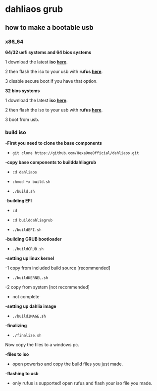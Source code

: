# dahliaos grub

## how to make a bootable usb

### x86_64

**64/32 uefi systems and 64 bios systems**

1 download the latest **iso [here](https://github.com/HexaOneOfficial/dahliaos/releases/download/200630_2/DahliaOS200630_2.iso)**. 

2 then flash the iso to your usb with **rufus [here](https://rufus.ie/)**.

3 disable secure boot if you have that option.
 

**32 bios systems**

1 download the latest **iso [here](https://github.com/HexaOneOfficial/dahliaos/releases/download/200630_2/DahliaOS200630_2.32bit.iso)**.

2 then flash the iso to your usb with **rufus [here](https://rufus.ie/)**.

3 boot from usb.

### build iso

-**First you need to clone the base components**
 
 - `git clone https://github.com/HexaOneOfficial/dahliaos.git` 

-**copy base components to builddahliagrub**

- `cd dahliaos` 

- `chmod +x build.sh` 

- `./build.sh`

-**building EFI**  

- `cd`

- `cd builddahliagrub` 

- `./buildEFI.sh`

-**building GRUB bootloader** 

- `./buildGRUB.sh`

-**setting up linux kernel** 
 
 -1 copy from included build source [recommended]     
 
 - `./buildKERNEL.sh`
 
 -2 copy from system [not recommended]    
   - not complete  

-**setting up dahlia image** 
 
 - `./buildIMAGE.sh`

-**finalizing** 
 
 - `./finalize.sh`

Now copy the files to a windows pc.

-**files to iso** 

- open poweriso and copy the build files you just made. 

-**flashing to usb** 

- only rufus is supported! open rufus and flash your iso file you made. 

